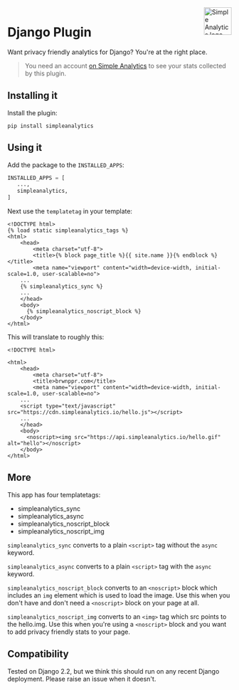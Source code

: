 <a href="https://simpleanalytics.com/?ref=github.com/simpleanalytics/django-plugin">
  <img src="https://assets.simpleanalytics.com/images/logos/logo-github-readme.png" alt="Simple Analytics logo" align="right" height="62" />
</a>

# Django Plugin

Want privacy friendly analytics for Django? You're at the right place.

> You need an account [on Simple Analytics](https://simpleanalytics.com) to see your stats collected by this plugin.

## Installing it

Install the plugin:

`pip install simpleanalytics`

## Using it

Add the package to the `INSTALLED_APPS`:
```python
INSTALLED_APPS = [
   ...,
   simpleanalytics,
]
```

Next use the `templatetag` in your template:

```
<!DOCTYPE html>
{% load static simpleanalytics_tags %}
<html>
	<head>
		<meta charset="utf-8">
		<title>{% block page_title %}{{ site.name }}{% endblock %}</title>
		<meta name="viewport" content="width=device-width, initial-scale=1.0, user-scalable=no">
    ...
    {% simpleanalytics_sync %}
    ...
    </head>
    <body>
      {% simpleanalytics_noscript_block %}
    </body>
</html>
```

This will translate to roughly this:
```
<!DOCTYPE html>

<html>
	<head>
		<meta charset="utf-8">
		<title>brwnppr.com</title>
		<meta name="viewport" content="width=device-width, initial-scale=1.0, user-scalable=no">
    ...
    <script type="text/javascript" src="https://cdn.simpleanalytics.io/hello.js"></script>
    ...
    </head>
    <body>
      <noscript><img src="https://api.simpleanalytics.io/hello.gif" alt="hello"></noscript>
    </body>
</html>
```

## More

This app has four templatetags:

- simpleanalytics_sync
- simpleanalytics_async
- simpleanalytics_noscript_block
- simpleanalytics_noscript_img

`simpleanalytics_sync` converts to a plain `<script>` tag without the `async`
keyword.

`simpleanalytics_async` converts to a plain `<script>` tag with the `async`
keyword.

`simpleanalytics_noscript_block` converts to an `<noscript>` block which
includes an `img` element which is used to load the image. Use this when you
don't have and don't need a `<noscript>` block on your page at all.

`simpleanalytics_noscript_img` converts to an `<img>` tag which src points to
the hello.img. Use this when you're using a `<noscript>` block and you want to
add privacy friendly stats to your page.

## Compatibility

Tested on Django 2.2, but we think this should run on any recent Django 
deployment. Please raise an issue when it doesn't.


